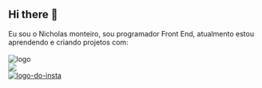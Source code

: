 ## Hi there 👋

Eu sou o Nicholas monteiro, sou programador Front End, atualmento estou aprendendo e criando projetos com:
<br>
<br>
  <img src="https://img.shields.io/badge/HTML5-E34F26?style=for-the-badge&logo=html5&logoColor=white" alt="logo"/>
  <br>
  <img src="https://img.shields.io/badge/CSS-239120?&style=for-the-badge&logo=css3&logoColor=white"/>
 <br>
 <a href="https://www.instagram.com/nicholasmntr.dev/"><img src="https://img.shields.io/badge/Instagram-E4405F?style=for-the-badge&logo=instagram&logoColor=white" alt="logo-do-insta"/><a/>
 

